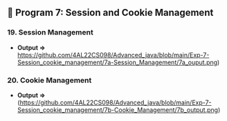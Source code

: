 ## 📌 Program 7: Session and Cookie Management
### 19. Session Management  
- **Output =>** https://github.com/4AL22CS098/Advanced_java/blob/main/Exp-7-Session_cookie_management/7a-Session_Management/7a_ouput.png)  
### 20. Cookie Management  
- **Output =>** (https://github.com/4AL22CS098/Advanced_java/blob/main/Exp-7-Session_cookie_management/7b-Cookie_Management/7b_output.png) 
